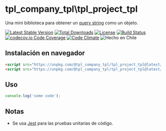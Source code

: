 tpl_company_tpl\tpl_project_tpl
========
Una mini biblioteca para obtener un [query string](https://en.wikipedia.org/wiki/Query_string) como un objeto.

[![Latest Stable Version](https://img.shields.io/npm/v/@tpl_company_tpl/tpl_project_tpl)](https://www.npmjs.com/package/@tpl_company_tpl/tpl_project_tpl)
[![Total Downloads](https://img.shields.io/npm/dt/@tpl_company_tpl/tpl_project_tpl)](https://www.npmjs.com/package/@tpl_company_tpl/tpl_project_tpl)
[![License](https://img.shields.io/npm/l/@tpl_company_tpl/tpl_project_tpl)](https://github.com/tpl_company_tpl/tpl_project_tpl/blob/master/LICENSE)
[![Build Status](https://travis-ci.org/tpl_company_tpl/tpl_project_tpl.svg?branch=master)](https://travis-ci.org/tpl_company_tpl/tpl_project_tpl)
[![codecov.io Code Coverage](https://codecov.io/gh/tpl_company_tpl/tpl_project_tpl/branch/master/graph/badge.svg)](https://codecov.io/github/tpl_company_tpl/tpl_project_tpl?branch=master)
[![Code Climate](https://codeclimate.com/github/tpl_company_tpl/tpl_project_tpl/badges/gpa.svg)](https://codeclimate.com/github/tpl_company_tpl/tpl_project_tpl)
![Hecho en Chile](https://img.shields.io/badge/country-Chile-red)

## Instalación en navegador

```html
<script src="https://unpkg.com/@tpl_company_tpl/tpl_project_tpl@latest/dist/tpl_project_tpl.js"></script>
<script src="https://unpkg.com/@tpl_company_tpl/tpl_project_tpl@latest/dist/tpl_project_tpl.min.js"></script>
```

## Uso
```js
console.log('some code');
```

## Notas
  - Se usa [Jest](https://jestjs.io/) para las pruebas unitarias de código.

